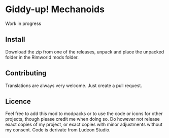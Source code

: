 # Giddy-up! Mechanoids
Work in progress

## Install
Download the zip from one of the releases, unpack and place the unpacked folder in the Rimworld mods folder. 

## Contributing
Translations are always very welcome. Just create a pull request.

## Licence
Feel free to add this mod to modpacks or to use the code or icons for other projects, though please credit me when doing so. 
Do however not release exact copies of my project, or exact copies with minor adjustments without my consent.
Code is derivate from Ludeon Studio.
